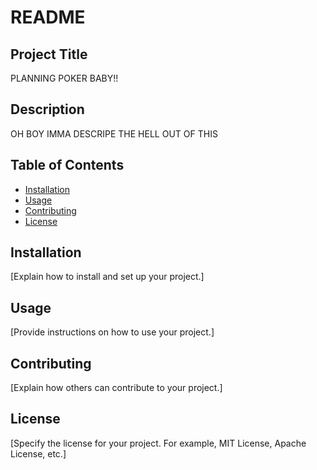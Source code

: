 # README

## Project Title

PLANNING POKER BABY!! 

## Description

OH BOY IMMA DESCRIPE THE HELL OUT OF THIS

## Table of Contents

- [Installation](#installation)
- [Usage](#usage)
- [Contributing](#contributing)
- [License](#license)

## Installation

[Explain how to install and set up your project.]

## Usage

[Provide instructions on how to use your project.]

## Contributing

[Explain how others can contribute to your project.]

## License

[Specify the license for your project. For example, MIT License, Apache License, etc.]


